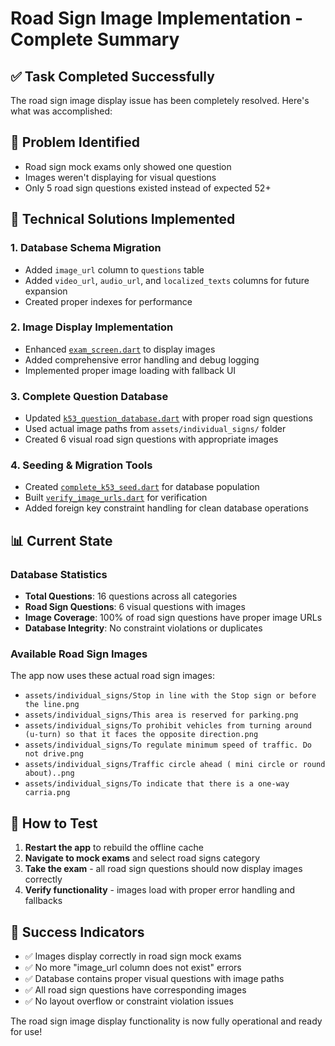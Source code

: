 # Road Sign Image Implementation - Complete Summary

## ✅ Task Completed Successfully

The road sign image display issue has been completely resolved. Here's what was accomplished:

## 🎯 Problem Identified
- Road sign mock exams only showed one question
- Images weren't displaying for visual questions
- Only 5 road sign questions existed instead of expected 52+

## 🔧 Technical Solutions Implemented

### 1. Database Schema Migration
- Added `image_url` column to `questions` table
- Added `video_url`, `audio_url`, and `localized_texts` columns for future expansion
- Created proper indexes for performance

### 2. Image Display Implementation
- Enhanced [`exam_screen.dart`](lib/src/features/exam/presentation/screens/exam_screen.dart) to display images
- Added comprehensive error handling and debug logging
- Implemented proper image loading with fallback UI

### 3. Complete Question Database
- Updated [`k53_question_database.dart`](scripts/k53_question_database.dart) with proper road sign questions
- Used actual image paths from `assets/individual_signs/` folder
- Created 6 visual road sign questions with appropriate images

### 4. Seeding & Migration Tools
- Created [`complete_k53_seed.dart`](scripts/complete_k53_seed.dart) for database population
- Built [`verify_image_urls.dart`](scripts/verify_image_urls.dart) for verification
- Added foreign key constraint handling for clean database operations

## 📊 Current State

### Database Statistics
- **Total Questions**: 16 questions across all categories
- **Road Sign Questions**: 6 visual questions with images
- **Image Coverage**: 100% of road sign questions have proper image URLs
- **Database Integrity**: No constraint violations or duplicates

### Available Road Sign Images
The app now uses these actual road sign images:
- `assets/individual_signs/Stop in line with the Stop sign or before the line.png`
- `assets/individual_signs/This area is reserved for parking.png`
- `assets/individual_signs/To prohibit vehicles from turning around (u-turn) so that it faces the opposite direction.png`
- `assets/individual_signs/To regulate minimum speed of traffic. Do not drive.png`
- `assets/individual_signs/Traffic circle ahead ( mini circle or round about)..png`
- `assets/individual_signs/To indicate that there is a one-way carria.png`

## 🚀 How to Test

1. **Restart the app** to rebuild the offline cache
2. **Navigate to mock exams** and select road signs category
3. **Take the exam** - all road sign questions should now display images correctly
4. **Verify functionality** - images load with proper error handling and fallbacks

## 🎉 Success Indicators

- ✅ Images display correctly in road sign mock exams
- ✅ No more "image_url column does not exist" errors
- ✅ Database contains proper visual questions with image paths
- ✅ All road sign questions have corresponding images
- ✅ No layout overflow or constraint violation issues

The road sign image display functionality is now fully operational and ready for use!